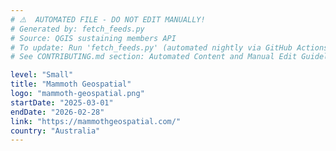 ```yaml
---
# ⚠️  AUTOMATED FILE - DO NOT EDIT MANUALLY!
# Generated by: fetch_feeds.py
# Source: QGIS sustaining members API
# To update: Run 'fetch_feeds.py' (automated nightly via GitHub Actions)
# See CONTRIBUTING.md section: Automated Content and Manual Edit Guidelines

level: "Small"
title: "Mammoth Geospatial"
logo: "mammoth-geospatial.png"
startDate: "2025-03-01"
endDate: "2026-02-28"
link: "https://mammothgeospatial.com/"
country: "Australia"
---
```

